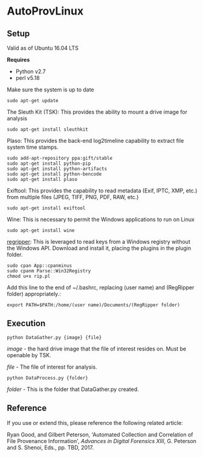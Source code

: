 # AutoProvLinux

## Setup 

Valid as of Ubuntu 16.04 LTS

**Requires**

+ Python v2.7
+ perl v5.18

Make sure the system is up to date

```
sudo apt-get update
````

The Sleuth Kit (TSK): This provides the ability to mount a drive image for analysis

```
sudo apt-get install sleuthkit
```

Plaso: This provides the back-end log2timeline capability to extract file system time stamps.

```
sudo add-apt-repository ppa:gift/stable
sudo apt-get install python-pip
sudo apt-get install python-artifacts
sudo apt-get install python-bencode
sudo apt-get install plaso
```

Exiftool: This provides the capability to read metadata (Exif, IPTC, XMP, etc.) from multiple files (JPEG, TIFF, PNG, PDF, RAW, etc.)

```
sudo apt-get install exiftool
```

Wine: This is necessary to permit the Windows applications to run on Linux

```
sudo apt-get install wine
```

[regripper](https://github.com/keydet89/RegRipper2.8m): This is leveraged to read keys from a Windows registry without the Windows API. Download and install it, placing the plugins in the plugin folder.
 

```
sudo cpan App::cpanminus
sudo cpanm Parse::Win32Registry
chmod u+x rip.pl
````

Add this line to the end of ~/.bashrc, replacing (user name) and (RegRipper folder) appropriately.:

```
export PATH=$PATH:/home/(user name)/Documents/(RegRipper folder)
```

## Execution

```
python DataGather.py {image} {file}
```

_image_ - the hard drive image that the file of interest resides on. Must be openable by TSK.

_file_ - The file of interest for analysis.

```
python DataProcess.py {folder}
```

_folder_ - This is the folder that DataGather.py created.

## Reference

If you use or extend this, please reference the following related article:

Ryan Good, and Gilbert Peterson, 'Automated Collection and Correlation of File Provenance Information', *Advances in Digital Forensics XIII*, G. Peterson and S. Shenoi, Eds., pp. TBD, 2017. 

